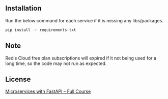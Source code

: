## Installation
Run the below command for each service if it is missing any libs/packages.
```bash
pip install -r requirements.txt
```

## Note
Redis Cloud free plan subscriptions will expired if it not being used for a long time, so the code may not run as expected.

## License
[Microservices with FastAPI – Full Course](https://www.youtube.com/watch?v=Cy9fAvsXGZA)
